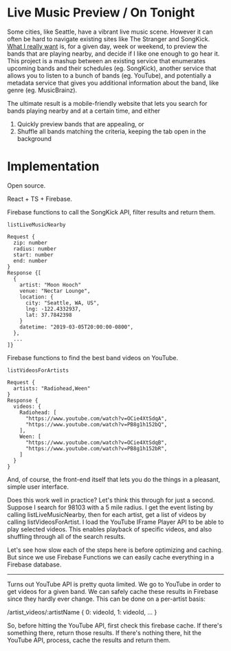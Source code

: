 Live Music Preview / On Tonight
===

Some cities, like Seattle, have a vibrant live music scene. However it can often
be hard to navigate existing sites like The Stranger and SongKick. [What I really
want](https://twitter.com/borismus/status/1065412031463927810) is, for a given
day, week or weekend, to preview the bands that are playing nearby, and decide
if I like one enough to go hear it. This project is a mashup between an existing
service that enumerates upcoming bands and their schedules (eg. SongKick),
another service that allows you to listen to a bunch of bands (eg. YouTube), and
potentially a metadata service that gives you additional information about the
band, like genre (eg. MusicBrainz).

The ultimate result is a mobile-friendly website that lets you search for bands
playing nearby and at a certain time, and either 

1. Quickly preview bands that are appealing, or
2. Shuffle all bands matching the criteria, keeping the tab open in the
   background


# Implementation

Open source.

React + TS + Firebase.

Firebase functions to call the SongKick API, filter results and return them.

    listLiveMusicNearby

    Request {
      zip: number
      radius: number
      start: number
      end: number
    }
    Response {[
      {
        artist: "Moon Hooch"
        venue: "Nectar Lounge",
        location: {
          city: "Seattle, WA, US",
          lng: -122.4332937,
          lat: 37.7842398
        }
        datetime: "2019-03-05T20:00:00-0800",
      },
      ...
    ]}

Firebase functions to find the best band videos on YouTube.

    listVideosForArtists

    Request {
      artists: "Radiohead,Ween"
    }
    Response {
      videos: {
        Radiohead: [
          "https://www.youtube.com/watch?v=OCie4XtSdqA",
          "https://www.youtube.com/watch?v=PB8g1h152bQ",
        ],
        Ween: [
          "https://www.youtube.com/watch?v=OCie4XtSdqB",
          "https://www.youtube.com/watch?v=PB8g1h152bR",
        ]
      }
    }

And, of course, the front-end itself that lets you do the things in a pleasant,
simple user interface.

Does this work well in practice? Let's think this through for just a second.
Suppose I search for 98103 with a 5 mile radius. I get the event listing by
calling listLiveMusicNearby, then for each artist, get a list of videos by
calling listVideosForArtist. I load the YouTube IFrame Player API to be able to
play selected videos. This enables playback of specific videos, and also
shuffling through all of the search results.

Let's see how slow each of the steps here is before optimizing and caching. But
since we use Firebase Functions we can easily cache everything in a Firebase
database.

---

Turns out YouTube API is pretty quota limited. We go to YouTube in order to get
videos for a given band. We can safely cache these results in Firebase since
they hardly ever change. This can be done on a per-artist basis:

/artist_videos/:artistName
{
  0: videoId,
  1: videoId,
  ...
}

So, before hitting the YouTube API, first check this firebase cache. If there's
something there, return those results. If there's nothing there, hit the YouTube
API, process, cache the results and return them.
